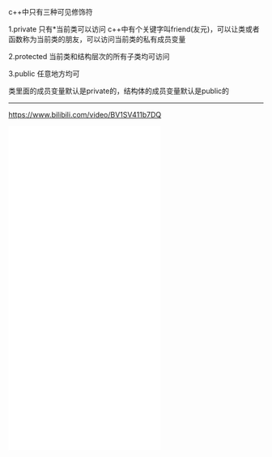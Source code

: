 c++中只有三种可见修饰符

1.private 只有*当前类可以访问  c++中有个关键字叫friend(友元)，可以让类或者函数称为当前类的朋友，可以访问当前类的私有成员变量

2.protected 当前类和结构层次的所有子类均可访问

3.public 任意地方均可

类里面的成员变量默认是private的，结构体的成员变量默认是public的

<hr>

https://www.bilibili.com/video/BV1SV411b7DQ

<iframe src="//player.bilibili.com/player.html?aid=543569353&bvid=BV1SV411b7DQ&cid=276691378&page=1" scrolling="no" border="0" frameborder="no" framespacing="0" allowfullscreen="true" height="640"> </iframe>
